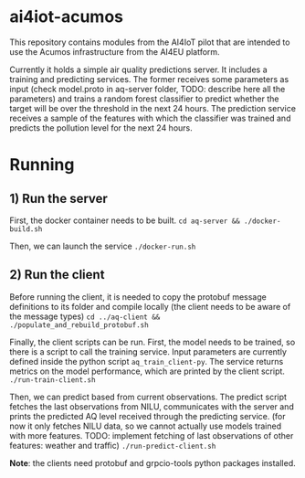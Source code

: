 # ai4iot-acumos

This repository contains modules from the AI4IoT pilot that are intended to use the Acumos infrastructure from the AI4EU platform.

Currently it holds a simple air quality predictions server. It includes a training and predicting services. The former receives some parameters as input (check model.proto in aq-server folder, TODO: describe here all the parameters) and trains a random forest classifier to predict whether the target will be over the threshold in the next 24 hours. The prediction service receives a sample of the features with which the classifier was trained and predicts the pollution level for the next 24 hours.

# Running
## 1) Run the server
First, the docker container needs to be built.
`cd aq-server && ./docker-build.sh`

Then, we can launch the service
`./docker-run.sh`

## 2) Run the client
Before running the client, it is needed to copy the protobuf message definitions to its folder and compile locally (the client needs to be aware of the message types)
`cd ../aq-client && ./populate_and_rebuild_protobuf.sh`

Finally, the client scripts can be run. First, the model needs to be trained, so there is a script to call the training service. Input parameters are currently defined inside the python script `aq_train_client-py`. The service returns metrics on the model performance, which are printed by the client script.
`./run-train-client.sh`

Then, we can predict based from current observations. The predict script fetches the last observations from NILU, communicates with the server and prints the predicted AQ level received through the predicting service. (for now it only fetches NILU data, so we cannot actually use models trained with more features. TODO: implement fetching of last observations of other features: weather and traffic)
`./run-predict-client.sh`

**Note**: the clients need protobuf and grpcio-tools python packages installed.
